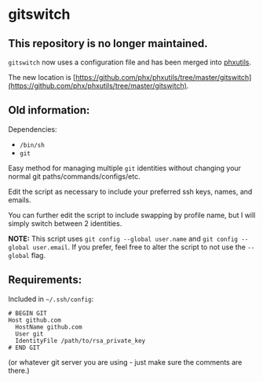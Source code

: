 # gitswitch

## This repository is no longer maintained.

`gitswitch` now uses a configuration file and has been merged into [phxutils](https://github.com/phx/phxutils).

The new location is [https://github.com/phx/phxutils/tree/master/gitswitch](https://github.com/phx/phxutils/tree/master/gitswitch).

## Old information:

Dependencies:

- `/bin/sh`
- `git`

Easy method for managing multiple `git` identities without changing your normal git paths/commands/configs/etc.

Edit the script as necessary to include your preferred ssh keys, names, and emails.

You can further edit the script to include swapping by profile name, but I will simply switch between 2 identities.

**NOTE:** This script uses `git config --global user.name` and `git config --global user.email`.  If you prefer, feel free to alter the script to not use the `--global` flag.

## Requirements:

Included in `~/.ssh/config`:

```
# BEGIN GIT
Host github.com
  HostName github.com
  User git
  IdentityFile /path/to/rsa_private_key
# END GIT
```

(or whatever git server you are using - just make sure the comments are there.)
